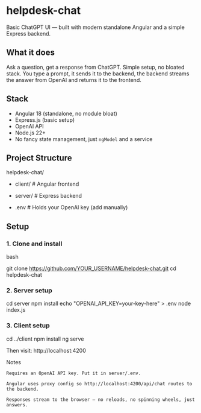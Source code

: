 # helpdesk-chat

Basic ChatGPT UI — built with modern standalone Angular and a simple Express backend.

## What it does

Ask a question, get a response from ChatGPT. Simple setup, no bloated stack. You type a prompt, it sends it to the backend, the backend streams the answer from OpenAI and returns it to the frontend.

## Stack

- Angular 18 (standalone, no module bloat)
- Express.js (basic setup)
- OpenAI API
- Node.js 22+
- No fancy state management, just `ngModel` and a service

## Project Structure

helpdesk-chat/

 - client/  # Angular frontend

 - server/ # Express backend

 - .env # Holds your OpenAI key (add manually)

## Setup

### 1. Clone and install

bash

git clone https://github.com/YOUR_USERNAME/helpdesk-chat.git
cd helpdesk-chat

### 2. Server setup

cd server
npm install
echo "OPENAI_API_KEY=your-key-here" > .env
node index.js

### 3. Client setup

cd ../client
npm install
ng serve

Then visit: http://localhost:4200

Notes

    Requires an OpenAI API key. Put it in server/.env.

    Angular uses proxy config so http://localhost:4200/api/chat routes to the backend.

    Responses stream to the browser — no reloads, no spinning wheels, just answers.
